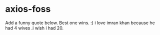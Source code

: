 # axios-foss
Add a funny quote below. Best one wins. :)
i love imran khan because he had 4 wives .i wish i had 20.
